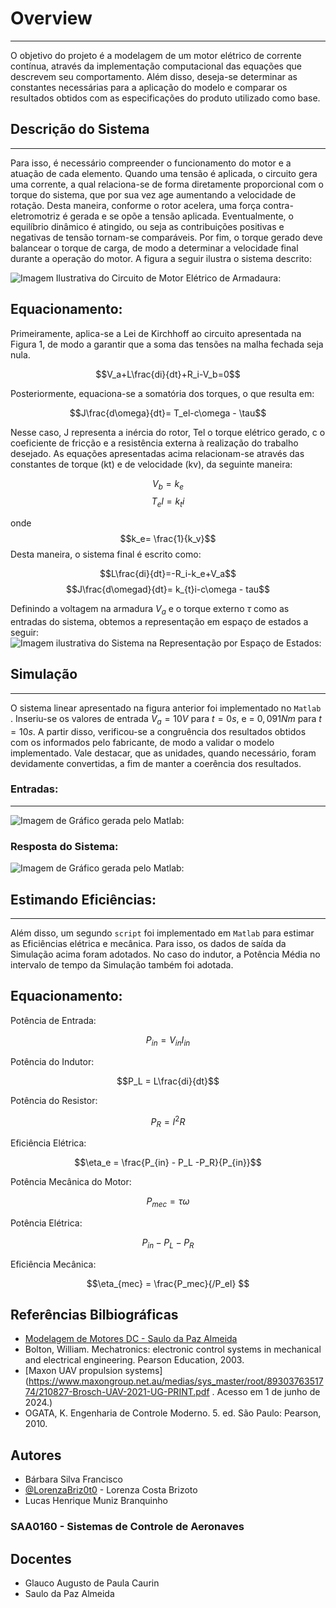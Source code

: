
# Overview
---

O objetivo do projeto é a modelagem de um motor elétrico de corrente contínua, através da implementação computacional das equações que descrevem seu comportamento. Além disso, deseja-se determinar as constantes necessárias para a aplicação do modelo e comparar os resultados obtidos com as especificações do produto utilizado como base.

## Descrição do Sistema
---

Para isso, é necessário compreender o funcionamento do motor e a atuação de cada elemento. Quando uma tensão é aplicada, o circuito gera uma corrente, a qual relaciona-se de forma diretamente proporcional com o torque do sistema, que por sua vez age aumentando a velocidade de rotação. Desta maneira, conforme o rotor acelera, uma força contra-eletromotriz é gerada e se opõe a tensão aplicada. Eventualmente, o equilíbrio dinâmico é atingido, ou seja as contribuições positivas e negativas de tensão tornam-se comparáveis. Por fim, o torque gerado deve balancear o torque de carga, de modo a determinar a velocidade final durante a operação do motor. A figura a seguir ilustra o sistema descrito:

![Imagem Ilustrativa do Circuito de Motor Elétrico de Armadaura:](https://i.ibb.co/4wqspK3/Circuito-DC.png)


## Equacionamento:

Primeiramente, aplica-se a Lei de Kirchhoff ao circuito apresentada na Figura 1, de modo a garantir que a soma das tensões na malha fechada seja nula. 


$$V_a+L\frac{di}{dt}+R_i-V_b=0$$


Posteriormente, equaciona-se a somatória dos torques, o que resulta em:

$$J\frac{d\omega}{dt}= T_el-c\omega - \tau$$

Nesse caso, J representa a inércia do rotor, Tel o torque elétrico gerado, c o coeficiente de fricção e  a resistência externa à realização do trabalho desejado. 
As equações apresentadas acima relacionam-se através das constantes de torque (kt) e de velocidade (kv), da seguinte maneira:

$$V_b=k_e$$
$$T_el=k_{t}i$$

onde
	$$k_e= \frac{1}{k_v}$$
Desta maneira, o sistema final é escrito como:

$$L\frac{di}{dt}=-R_i-k_e+V_a$$
$$J\frac{d\omegad}{dt}= k_{t}i-c\omega - tau$$

Definindo a voltagem na armadura $V_a$ e o torque externo $\tau$ como as entradas do sistema, obtemos a representação em espaço de estados a seguir:
![Imagem ilustrativa do Sistema na Representação por Espaço de Estados:](https://i.ibb.co/9s4RQ93/SS.png)


## Simulação
---

O sistema linear apresentado na figura anterior foi implementado no ```Matlab``` . Inseriu-se os valores de entrada $V_a=10V$ para $t=0s$, e = $0,091 Nm$ para $t=10s$. A partir disso, verificou-se a congruência dos resultados obtidos com os informados pelo fabricante, de modo a validar o modelo implementado. Vale destacar, que as unidades, quando necessário, foram devidamente convertidas, a fim de manter a coerência dos resultados.

### Entradas:
---
![Imagem de Gráfico gerada pelo Matlab:](https://i.ibb.co/F8mCP7N/Entradas.png)

### Resposta do Sistema:

![Imagem de Gráfico gerada pelo Matlab:](https://i.ibb.co/PYKVRT3/Resposta.png)

## Estimando Eficiências:
---
Além disso, um segundo ``` script ``` foi implementado em ```Matlab```  para estimar as Eficiências elétrica e mecânica. Para isso, os dados de saída da Simulação acima foram adotados. No caso do indutor, a Potência Média no intervalo de tempo da Simulação também foi adotada.

## Equacionamento:

Potência de Entrada:

$$P_{in} = V_{in}I_{in}$$

Potência do Indutor:

$$P_L = L\frac{di}{dt}$$

Potência do Resistor:

$$P_R = I^2R$$

Eficiência Elétrica:

$$\eta_e = \frac{P_{in} - P_L -P_R}{P_{in}}$$

Potência Mecânica do Motor:

$$P_{mec} = \tau\omega$$

Potência Elétrica:

$$P_{in} - P_L -P_R $$

Eficiência Mecânica:

$$\eta_{mec} = \frac{P_mec}{/P_el} $$
 

 ## Referências Bilbiográficas

 - [Modelagem de Motores DC - Saulo da Paz Almeida](https://doc-00-1g-prod-02-apps-viewer.googleusercontent.com/viewer2/prod-02/pdf/usn95j7fpmmicbpeidtbnds409f01978/vollffg3qc2gsr4javi2umpb9saprvbo/1720517475000/3/108605637848060273413/APznzaZReAMit9l5ZMsInqhtCcwvp5m348bI6VeVC_s1GWayIXZouR3uNhTWV6tcO8NINWuuGpwrnwjaMpaQTtZW9AfPXnB4FeyQlTZL1AqjdAZIUarE0CBHmp8CHVEmSYCX_x-7QZTX4e5APw0HCbgzbPT35QerKwTdWFYyxlXud6fpLScMosfx98izQ97gAy3z5zMSz2vIYlxXmpUh6ZP87fOAyj_6VDss9IablygkxAgm_pNQkvX3p2oyEIAC6MO0-ph6hetW-C8zld_-9tMxlfP7htOKobXQsO_3r84XbkIGyS4lSPO65jOFBlXGcJ2uXCWy12aiBOSwhHMe1OpZZZ13kkfKgozsix0aQwy_h4VeUDx6FM-OuSirnHKXFQWTv1BqV29QCVyuWbVHNTPEB7MoaxiWdCQQkxyUEgZQrF9kbUGwzc8=?authuser=0&nonce=asnmgp77mrqta&user=108605637848060273413&hash=nscmvshi28oabt8f8al7ve4s64b13s35)
 - Bolton, William. Mechatronics: electronic control systems in mechanical and electrical
engineering. Pearson Education, 2003.
 - [Maxon UAV propulsion systems](https://www.maxongroup.net.au/medias/sys_master/root/8930376351774/210827-Brosch-UAV-2021-UG-PRINT.pdf . Acesso em 1 de junho de 2024.)
 - OGATA, K. Engenharia de Controle Moderno. 5. ed. São Paulo: Pearson, 2010.

 ## Autores


- Bárbara Silva Francisco
- [@LorenzaBriz0t0](https://github.com/LorenzaBriz0t0) - Lorenza Costa Brizoto
- Lucas Henrique Muniz Branquinho

### SAA0160 - Sistemas de Controle de Aeronaves
## Docentes
- Glauco Augusto de Paula Caurin
- Saulo da Paz Almeida





  



